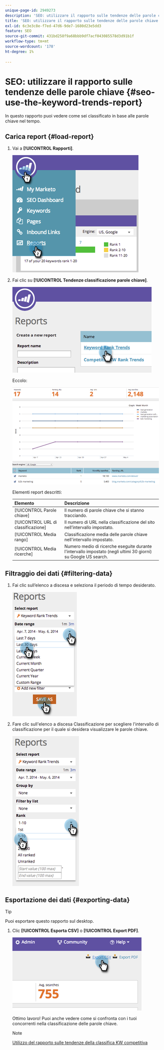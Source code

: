 ```yaml
---
unique-page-id: 2949273
description: 'SEO: utilizzare il rapporto sulle tendenze delle parole chiave - Documentazione di Marketo - Documentazione del prodotto'
title: 'SEO: utilizzare il rapporto sulle tendenze delle parole chiave'
exl-id: 6c3e3c8e-f7ed-47d6-9de7-1680d23e5dd3
feature: SEO
source-git-commit: 431bd258f9a68bbb9df7acf043085578d3d91b1f
workflow-type: tm+mt
source-wordcount: '178'
ht-degree: 1%

---
```


# SEO: utilizzare il rapporto sulle tendenze delle parole chiave {#seo-use-the-keyword-trends-report}

In questo rapporto puoi vedere come sei classificato in base alle parole chiave nel tempo.

## Carica report {#load-report}

1. Vai a **[!UICONTROL Rapporti]**.

   ![](assets/image2014-9-18-14-3a12-3a18.png)

1. Fai clic su **[!UICONTROL Tendenze classificazione parole chiave]**.

   ![](assets/image2014-9-18-14-3a13-3a14.png)

   Eccolo:

   ![](assets/image2014-9-18-14-3a13-3a22.png)

   Elementi report descritti:

   | Elemento | Descrizione |
   |---|---|
   | [!UICONTROL Parole chiave] | Il numero di parole chiave che si stanno tracciando. |
   | [!UICONTROL URL di classificazione] | Il numero di URL nella classificazione del sito nell’intervallo impostato. |
   | [!UICONTROL Media rango] | Classificazione media delle parole chiave nell&#39;intervallo impostato. |
   | [!UICONTROL Media ricerche] | Numero medio di ricerche eseguite durante l&#39;intervallo impostato (negli ultimi 30 giorni) su Google US search. |

## Filtraggio dei dati {#filtering-data}

1. Fai clic sull’elenco a discesa e seleziona il periodo di tempo desiderato.

   ![](assets/image2014-9-18-14-3a13-3a40.png)

1. Fare clic sull&#39;elenco a discesa Classificazione per scegliere l&#39;intervallo di classificazione per il quale si desidera visualizzare le parole chiave.

   ![](assets/image2014-9-18-14-3a13-3a57.png)

## Esportazione dei dati {#exporting-data}

>[!TIP]
>
>Puoi esportare questo rapporto sul desktop.

1. Clic **[!UICONTROL Esporta CSV]** o **[!UICONTROL Export PDF]**.

   ![](assets/image2014-9-18-14-3a14-3a46.png)

   Ottimo lavoro! Puoi anche vedere come si confronta con i tuoi concorrenti nella classificazione delle parole chiave.

   >[!NOTE]
   >
   >[Utilizzo del rapporto sulle tendenze della classifica KW competitiva](/help/marketo/product-docs/additional-apps/seo/reports/seo-use-the-competitor-kw-trends-report.md)
